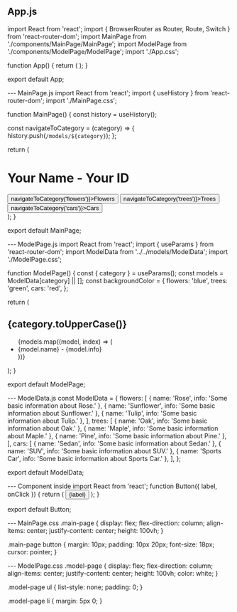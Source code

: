 ## App.js

import React from 'react';
import { BrowserRouter as Router, Route, Switch } from 'react-router-dom';
import MainPage from './components/MainPage/MainPage';
import ModelPage from './components/ModelPage/ModelPage';
import './App.css';

function App() {
return (
<Router>
<Switch>
<Route exact path="/" component={MainPage} />
<Route path="/models/:category" component={ModelPage} />
</Switch>
</Router>
);
}

export default App;

--- MainPage.js
import React from 'react';
import { useHistory } from 'react-router-dom';
import './MainPage.css';

function MainPage() {
const history = useHistory();

const navigateToCategory = (category) => {
history.push(`/models/${category}`);
};

return (
<div className="main-page">
<h1>Your Name - Your ID</h1>
<button onClick={() => navigateToCategory('flowers')}>Flowers</button>
<button onClick={() => navigateToCategory('trees')}>Trees</button>
<button onClick={() => navigateToCategory('cars')}>Cars</button>
</div>
);
}

export default MainPage;

--- ModelPage.js
import React from 'react';
import { useParams } from 'react-router-dom';
import ModelData from '../../models/ModelData';
import './ModelPage.css';

function ModelPage() {
const { category } = useParams();
const models = ModelData[category] || [];
const backgroundColor = {
flowers: 'blue',
trees: 'green',
cars: 'red',
};

return (
<div className="model-page" style={{ backgroundColor: backgroundColor[category] }}>
<h2>{category.toUpperCase()}</h2>
<ul>
{models.map((model, index) => (
<li key={index}>{model.name} - {model.info}</li>
))}
</ul>
</div>
);
}

export default ModelPage;

--- ModelData.js
const ModelData = {
flowers: [
{ name: 'Rose', info: 'Some basic information about Rose.' },
{ name: 'Sunflower', info: 'Some basic information about Sunflower.' },
{ name: 'Tulip', info: 'Some basic information about Tulip.' },
],
trees: [
{ name: 'Oak', info: 'Some basic information about Oak.' },
{ name: 'Maple', info: 'Some basic information about Maple.' },
{ name: 'Pine', info: 'Some basic information about Pine.' },
],
cars: [
{ name: 'Sedan', info: 'Some basic information about Sedan.' },
{ name: 'SUV', info: 'Some basic information about SUV.' },
{ name: 'Sports Car', info: 'Some basic information about Sports Car.' },
],
};

export default ModelData;

--- Component inside
import React from 'react';
function Button({ label, onClick }) {
return (
<button onClick={onClick}>
{label}
</button>
);
}

export default Button;

--- MainPage.css
.main-page {
display: flex;
flex-direction: column;
align-items: center;
justify-content: center;
height: 100vh;
}

.main-page button {
margin: 10px;
padding: 10px 20px;
font-size: 18px;
cursor: pointer;
}

--- ModelPage.css
.model-page {
display: flex;
flex-direction: column;
align-items: center;
justify-content: center;
height: 100vh;
color: white;
}

.model-page ul {
list-style: none;
padding: 0;
}

.model-page li {
margin: 5px 0;
}
